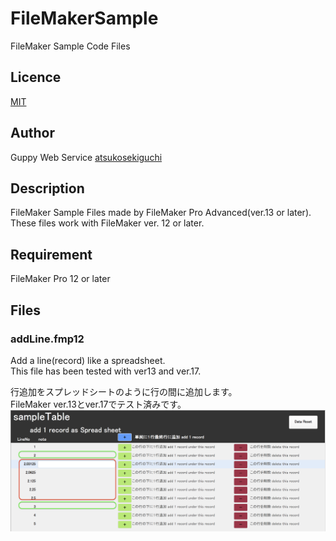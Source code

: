 # FileMakerSample
FileMaker Sample Code Files

## Licence
[MIT](https://github.com/atsukosekiguchi/FileMakerSample/blob/master/LICENSE)
## Author
Guppy Web Service [atsukosekiguchi](https://github.com/atsukosekiguchi)

## Description
FileMaker Sample Files made by FileMaker Pro Advanced(ver.13 or later).  
These files work with FileMaker ver. 12 or later.

## Requirement
FileMaker Pro 12 or later

## Files
### addLine.fmp12
Add a line(record) like a spreadsheet.  
This file has been tested with ver13 and ver.17.  
  
行追加をスプレッドシートのように行の間に追加します。  
FileMaker ver.13とver.17でテスト済みです。  
![image](./images/addLineSampleImage.png)
